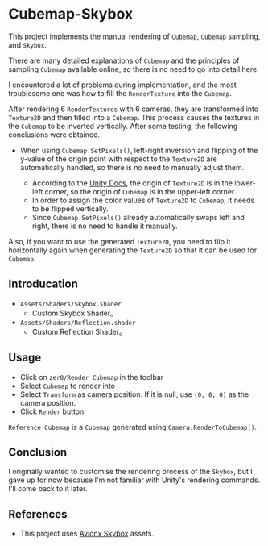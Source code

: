 # Cubemap-Skybox

This project implements the manual rendering of `Cubemap`, `Cubemap` sampling, and `Skybox`.

There are many detailed explanations of `Cubemap` and the principles of sampling `Cubemap` available online, so there is no need to go into detail here.

I encountered a lot of problems during implementation, and the most troublesome one was how to fill the `RenderTexture` into the `Cubemap`.

After rendering 6 `RenderTextures` with 6 cameras, they are transformed into `Texture2D` and then filled into a `Cubemap`. This process causes the textures in the `Cubemap` to be inverted vertically. After some testing, the following conclusions were obtained.

- When using `Cubemap.SetPixels()`, left-right inversion and flipping of the y-value of the origin point with respect to the `Texture2D` are automatically handled, so there is no need to manually adjust them.
    
    - According to the [Unity Docs](https://docs.unity3d.com/ScriptReference/Texture2D.ReadPixels.html), the origin of `Texture2D` is in the lower-left corner, so the origin of `Cubemap` is in the upper-left corner.
    - In order to assign the color values of `Texture2D` to `Cubemap`, it needs to be flipped vertically.
    - Since `Cubemap.SetPixels()` already automatically swaps left and right, there is no need to handle it manually.

Also, if you want to use the generated `Texture2D`, you need to flip it horizontally again when generating the `Texture2D` so that it can be used for `Cubemap`.

## Introducation

- `Assets/Shaders/Skybox.shader`
    - Custom Skybox Shader。
- `Assets/Shaders/Reflection.shader`
    - Custom Reflection Shader。

## Usage
- Click on `zer0/Render Cubemap` in the toolbar
- Select `Cubemap` to render into
- Select `Transform` as camera position. If it is null, use `(0, 0, 0)` as the camera position.
- Click `Render` button

`Reference_Cubemap` is a `Cubemap` generated using `Camera.RenderToCubemap()`.

## Conclusion
I originally wanted to customise the rendering process of the `Skybox`, but I gave up for now because I'm not familiar with Unity's rendering commands. I'll come back to it later.

## References

- This project uses [Avionx Skybox](https://assetstore.unity.com/packages/2d/textures-materials/sky/skybox-series-free-103633) assets.